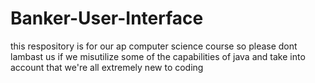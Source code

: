 # Banker-User-Interface
this respository is for our ap computer science course so please dont lambast us if we misutilize some of the capabilities of java and take into account that we're all extremely new to coding
